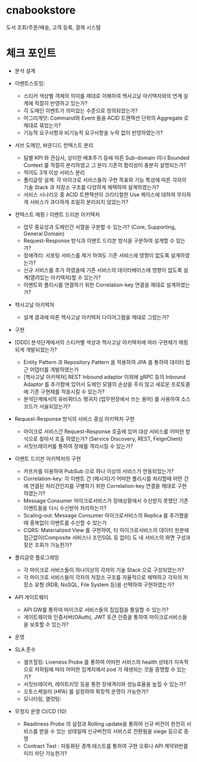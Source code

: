 # cnabookstore
도서 조회/주문/배송, 고객 등록, 결제 시스템

# 체크 포인트
- 분석 설계
 - 이벤트스토밍:
    - 스티커 색상별 객체의 의미를 제대로 이해하여 헥사고날 아키텍처와의 연계 설계에 적절히 반영하고 있는가?
    - 각 도메인 이벤트가 의미있는 수준으로 정의되었는가?
    - 어그리게잇: Command와 Event 들을 ACID 트랜잭션 단위의 Aggregate 로 제대로 묶었는가?
    - 기능적 요구사항과 비기능적 요구사항을 누락 없이 반영하였는가?
 - 서브 도메인, 바운디드 컨텍스트 분리
    - 팀별 KPI 와 관심사, 상이한 배포주기 등에 따른  Sub-domain 이나 Bounded Context 를 적절히 분리하였고 그 분리 기준의 합리성이 충분히 설명되는가?
    - 적어도 3개 이상 서비스 분리
    - 폴리글랏 설계: 각 마이크로 서비스들의 구현 목표와 기능 특성에 따른 각자의 기술 Stack 과 저장소 구조를 다양하게 채택하여 설계하였는가?
    - 서비스 시나리오 중 ACID 트랜잭션이 크리티컬한 Use 케이스에 대하여 무리하게 서비스가 과다하게 조밀히 분리되지 않았는가?
 - 컨텍스트 매핑 / 이벤트 드리븐 아키텍처
   - 업무 중요성과  도메인간 서열을 구분할 수 있는가? (Core, Supporting, General Domain)
   - Request-Response 방식과 이벤트 드리븐 방식을 구분하여 설계할 수 있는가?
   - 장애격리: 서포팅 서비스를 제거 하여도 기존 서비스에 영향이 없도록 설계하였는가?
   - 신규 서비스를 추가 하였을때 기존 서비스의 데이터베이스에 영향이 없도록 설계(열려있는 아키택처)할 수 있는가?
   - 이벤트와 폴리시를 연결하기 위한 Correlation-key 연결을 제대로 설계하였는가?
 - 헥사고날 아키텍처
   - 설계 결과에 따른 헥사고날 아키텍처 다이어그램을 제대로 그렸는가?
   
- 구현
 - [DDD] 분석단계에서의 스티커별 색상과 헥사고날 아키텍처에 따라 구현체가 매핑되게 개발되었는가?
   - Entity Pattern 과 Repository Pattern 을 적용하여 JPA 를 통하여 데이터 접근 어댑터를 개발하였는가
   - [헥사고날 아키텍처] REST Inbound adaptor 이외에 gRPC 등의 Inbound Adaptor 를 추가함에 있어서 도메인 모델의 손상을 주지 않고 새로운 프로토콜에 기존 구현체를 적응시킬 수 있는가?
   - 분석단계에서의 유비쿼터스 랭귀지 (업무현장에서 쓰는 용어) 를 사용하여 소스코드가 서술되었는가?
 - Request-Response 방식의 서비스 중심 아키텍처 구현
   - 마이크로 서비스간 Request-Response 호출에 있어 대상 서비스를 어떠한 방식으로 찾아서 호출 하였는가? (Service Discovery, REST, FeignClient)
   - 서킷브레이커를 통하여  장애를 격리시킬 수 있는가?
 - 이벤트 드리븐 아키텍처의 구현
   - 카프카를 이용하여 PubSub 으로 하나 이상의 서비스가 연동되었는가?
   - Correlation-key: 각 이벤트 건 (메시지)가 어떠한 폴리시를 처리할때 어떤 건에 연결된 처리건인지를 구별하기 위한 Correlation-key 연결을 제대로 구현 하였는가?
   - Message Consumer 마이크로서비스가 장애상황에서 수신받지 못했던 기존 이벤트들을 다시 수신받아 처리하는가?
   - Scaling-out: Message Consumer 마이크로서비스의 Replica 를 추가했을때 중복없이 이벤트를 수신할 수 있는가
   - CQRS: Materialized View 를 구현하여, 타 마이크로서비스의 데이터 원본에 접근없이(Composite 서비스나 조인SQL 등 없이) 도 내 서비스의 화면 구성과 잦은 조회가 가능한가?
 - 폴리글랏 플로그래밍
   - 각 마이크로 서비스들이 하나이상의 각자의 기술 Stack 으로 구성되었는가?
   - 각 마이크로 서비스들이 각자의 저장소 구조를 자율적으로 채택하고 각자의 저장소 유형 (RDB, NoSQL, File System 등)을 선택하여 구현하였는가?
 - API 게이트웨이
   - API GW를 통하여 마이크로 서비스들의 집입점을 통일할 수 있는가?
   - 게이트웨이와 인증서버(OAuth), JWT 토큰 인증을 통하여 마이크로서비스들을 보호할 수 있는가?
   
- 운영
 - SLA 준수
   - 셀프힐링: Liveness Probe 를 통하여 어떠한 서비스의 health 상태가 지속적으로 저하됨에 따라 어떠한 임계치에서 pod 가 재생되는 것을 증명할 수 있는가?
   - 서킷브레이커, 레이트리밋 등을 통한 장애격리와 성능효율을 높힐 수 있는가?
   - 오토스케일러 (HPA) 를 설정하여 확장적 운영이 가능한가?
   - 모니터링, 앨럿팅:
 - 무정지 운영 CI/CD (10)
   - Readiness Probe 의 설정과 Rolling update을 통하여 신규 버전이 완전히 서비스를 받을 수 있는 상태일때 신규버전의 서비스로 전환됨을 siege 등으로 증명
   - Contract Test : 자동화된 경계 테스트를 통하여 구현 오류나 API 계약위반를 미리 차단 가능한가?
